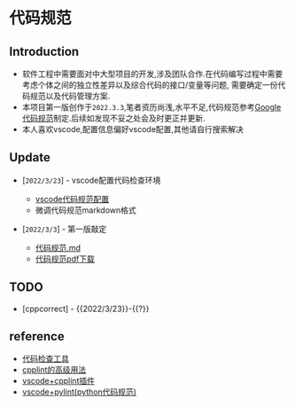 代码规范
===

## Introduction

- 软件工程中需要面对中大型项目的开发,涉及团队合作.在代码编写过程中需要考虑个体之间的独立性差异以及综合代码的接口/变量等问题,
需要确定一份代码规范以及代码管理方案.<br>
- 本项目第一版创作于`2022.3.3`,笔者资历尚浅,水平不足,代码规范参考[Google代码规范](https://zh-google-styleguide.readthedocs.io/en/latest/google-cpp-styleguide/contents/)制定.后续如发现不妥之处会及时更正并更新.<br>
- 本人喜欢vscode,配置信息偏好vscode配置,其他请自行搜索解决

## Update

- [`2022/3/23`] - vscode配置代码检查环境
  - [vscode代码规范配置](/vscode-preference.md)
  - 微调代码规范markdown格式
  
- [`2022/3/3`] - 第一版敲定
  - [代码规范.md](代码规范.md)
  - [代码规范pdf下载](https://github.com/learner-lu/code-sepcification/releases/download/v1.0.0/code-specification.pdf)

## TODO

- [cppcorrect] - {{2022/3/23}}-{{?}}

## reference

- [代码检查工具](https://www.cnblogs.com/ShiNiba/p/12883602.html)
- [cpplint的高级用法](https://zhuanlan.zhihu.com/p/79913216)
- [vscode+cpplint插件](https://blog.csdn.net/qq_41071754/article/details/119189213)
- [vscode+pylint(python代码规范)](https://code.visualstudio.com/docs/python/linting)
